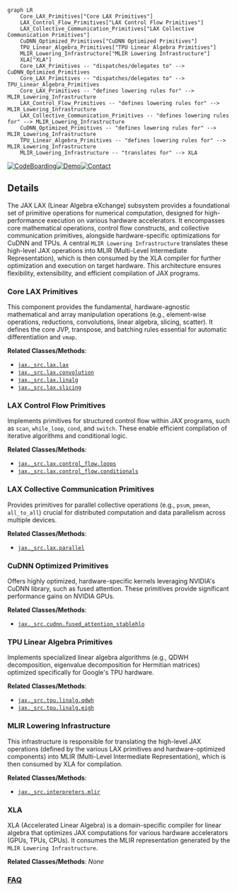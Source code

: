 ```mermaid
graph LR
    Core_LAX_Primitives["Core LAX Primitives"]
    LAX_Control_Flow_Primitives["LAX Control Flow Primitives"]
    LAX_Collective_Communication_Primitives["LAX Collective Communication Primitives"]
    CuDNN_Optimized_Primitives["CuDNN Optimized Primitives"]
    TPU_Linear_Algebra_Primitives["TPU Linear Algebra Primitives"]
    MLIR_Lowering_Infrastructure["MLIR Lowering Infrastructure"]
    XLA["XLA"]
    Core_LAX_Primitives -- "dispatches/delegates to" --> CuDNN_Optimized_Primitives
    Core_LAX_Primitives -- "dispatches/delegates to" --> TPU_Linear_Algebra_Primitives
    Core_LAX_Primitives -- "defines lowering rules for" --> MLIR_Lowering_Infrastructure
    LAX_Control_Flow_Primitives -- "defines lowering rules for" --> MLIR_Lowering_Infrastructure
    LAX_Collective_Communication_Primitives -- "defines lowering rules for" --> MLIR_Lowering_Infrastructure
    CuDNN_Optimized_Primitives -- "defines lowering rules for" --> MLIR_Lowering_Infrastructure
    TPU_Linear_Algebra_Primitives -- "defines lowering rules for" --> MLIR_Lowering_Infrastructure
    MLIR_Lowering_Infrastructure -- "translates for" --> XLA
```

[![CodeBoarding](https://img.shields.io/badge/Generated%20by-CodeBoarding-9cf?style=flat-square)](https://github.com/CodeBoarding/CodeBoarding)[![Demo](https://img.shields.io/badge/Try%20our-Demo-blue?style=flat-square)](https://www.codeboarding.org/demo)[![Contact](https://img.shields.io/badge/Contact%20us%20-%20contact@codeboarding.org-lightgrey?style=flat-square)](mailto:contact@codeboarding.org)

## Details

The JAX LAX (Linear Algebra eXchange) subsystem provides a foundational set of primitive operations for numerical computation, designed for high-performance execution on various hardware accelerators. It encompasses core mathematical operations, control flow constructs, and collective communication primitives, alongside hardware-specific optimizations for CuDNN and TPUs. A central `MLIR Lowering Infrastructure` translates these high-level JAX operations into MLIR (Multi-Level Intermediate Representation), which is then consumed by the XLA compiler for further optimization and execution on target hardware. This architecture ensures flexibility, extensibility, and efficient compilation of JAX programs.

### Core LAX Primitives
This component provides the fundamental, hardware-agnostic mathematical and array manipulation operations (e.g., element-wise operations, reductions, convolutions, linear algebra, slicing, scatter). It defines the core JVP, transpose, and batching rules essential for automatic differentiation and `vmap`.


**Related Classes/Methods**:

- <a href="https://github.com/jax-ml/jax/blob/main/jax/_src/lax/lax.py" target="_blank" rel="noopener noreferrer">`jax._src.lax.lax`</a>
- <a href="https://github.com/jax-ml/jax/blob/main/jax/_src/lax/convolution.py" target="_blank" rel="noopener noreferrer">`jax._src.lax.convolution`</a>
- <a href="https://github.com/jax-ml/jax/blob/main/jax/_src/lax/linalg.py" target="_blank" rel="noopener noreferrer">`jax._src.lax.linalg`</a>
- <a href="https://github.com/jax-ml/jax/blob/main/jax/_src/lax/slicing.py" target="_blank" rel="noopener noreferrer">`jax._src.lax.slicing`</a>


### LAX Control Flow Primitives
Implements primitives for structured control flow within JAX programs, such as `scan`, `while_loop`, `cond`, and `switch`. These enable efficient compilation of iterative algorithms and conditional logic.


**Related Classes/Methods**:

- <a href="https://github.com/jax-ml/jax/blob/main/jax/_src/lax/control_flow/loops.py" target="_blank" rel="noopener noreferrer">`jax._src.lax.control_flow.loops`</a>
- <a href="https://github.com/jax-ml/jax/blob/main/jax/_src/lax/control_flow/conditionals.py" target="_blank" rel="noopener noreferrer">`jax._src.lax.control_flow.conditionals`</a>


### LAX Collective Communication Primitives
Provides primitives for parallel collective operations (e.g., `psum`, `pmean`, `all_to_all`) crucial for distributed computation and data parallelism across multiple devices.


**Related Classes/Methods**:

- <a href="https://github.com/jax-ml/jax/blob/main/jax/_src/lax/parallel.py" target="_blank" rel="noopener noreferrer">`jax._src.lax.parallel`</a>


### CuDNN Optimized Primitives
Offers highly optimized, hardware-specific kernels leveraging NVIDIA's CuDNN library, such as fused attention. These primitives provide significant performance gains on NVIDIA GPUs.


**Related Classes/Methods**:

- <a href="https://github.com/jax-ml/jax/blob/main/jax/_src/cudnn/fused_attention_stablehlo.py" target="_blank" rel="noopener noreferrer">`jax._src.cudnn.fused_attention_stablehlo`</a>


### TPU Linear Algebra Primitives
Implements specialized linear algebra algorithms (e.g., QDWH decomposition, eigenvalue decomposition for Hermitian matrices) optimized specifically for Google's TPU hardware.


**Related Classes/Methods**:

- <a href="https://github.com/jax-ml/jax/blob/main/jax/_src/tpu/linalg/qdwh.py" target="_blank" rel="noopener noreferrer">`jax._src.tpu.linalg.qdwh`</a>
- <a href="https://github.com/jax-ml/jax/blob/main/jax/_src/tpu/linalg/eigh.py" target="_blank" rel="noopener noreferrer">`jax._src.tpu.linalg.eigh`</a>


### MLIR Lowering Infrastructure
This infrastructure is responsible for translating the high-level JAX operations (defined by the various LAX primitives and hardware-optimized components) into MLIR (Multi-Level Intermediate Representation), which is then consumed by XLA for compilation.


**Related Classes/Methods**:

- <a href="https://github.com/jax-ml/jax/blob/main/jax/_src/interpreters/mlir.py" target="_blank" rel="noopener noreferrer">`jax._src.interpreters.mlir`</a>


### XLA
XLA (Accelerated Linear Algebra) is a domain-specific compiler for linear algebra that optimizes JAX computations for various hardware accelerators (GPUs, TPUs, CPUs). It consumes the MLIR representation generated by the `MLIR Lowering Infrastructure`.


**Related Classes/Methods**: _None_



### [FAQ](https://github.com/CodeBoarding/GeneratedOnBoardings/tree/main?tab=readme-ov-file#faq)